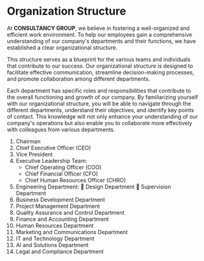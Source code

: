 # Organization Structure

At **CONSULTANCY GROUP**, we believe in fostering a well-organized and efficient work environment. To help our employees gain a comprehensive understanding of our company's departments and their functions, we have established a clear organizational structure.&#x20;

This structure serves as a blueprint for the various teams and individuals that contribute to our success. Our organizational structure is designed to facilitate effective communication, streamline decision-making processes, and promote collaboration among different departments.&#x20;

Each department has specific roles and responsibilities that contribute to the overall functioning and growth of our company. By familiarizing yourself with our organizational structure, you will be able to navigate through the different departments, understand their objectives, and identify key points of contact. This knowledge will not only enhance your understanding of our company's operations but also enable you to collaborate more effectively with colleagues from various departments.

1. Chairman&#x20;
2. Chief Executive Officer (CEO)&#x20;
3. Vice President&#x20;
4. Executive Leadership Team:&#x20;
   * Chief Operating Officer (COO)&#x20;
   * Chief Financial Officer (CFO)&#x20;
   * Chief Human Resources Officer (CHRO)&#x20;
5. Engineering Department:  Design Department  Supervision Department&#x20;
6. Business Development Department&#x20;
7. Project Management Department&#x20;
8. Quality Assurance and Control Department&#x20;
9. Finance and Accounting Department&#x20;
10. Human Resources Department&#x20;
11. Marketing and Communications Department&#x20;
12. IT and Technology Department&#x20;
13. AI and Solutions Department&#x20;
14. Legal and Compliance Department
